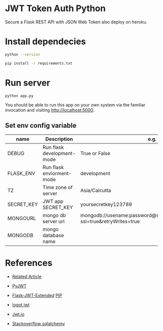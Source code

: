 # JWT Token Auth Python

Secure a Flask REST API with JSON Web Token also deploy on heroku.

# Install dependecies

```sh
python --version

pip install -r requirements.txt
```

# Run server

```sh
python app.py
```

You should be able to run this app on your own system via the familiar invocation and visiting [http://localhost:5000](http://localhost:5000).

## Set env config variable

| name       | Description                | e.g.                                                                         |
| ---------- | -------------------------- | ---------------------------------------------------------------------------- |
| DEBUG      | Run flask development-mode | True or False                                                                |
| FLASK_ENV  | Run flask enviorment-mode  | development                                                                  |
| TZ         | Time zone of server        | Asia/Calcutta                                                                |
| SECRET_KEY | JWT app SECRET_KEY         | yoursecretkey123789                                                          |
| MONGOURL   | mongo db server url        | mongodb://usename:password@serverurl:27017/MONGODB?ssl=true&retryWrites=true |
| MONGODB    | mongo database name        |                                                                              |

# References

- [Related Article](https://www.geeksforgeeks.org/using-jwt-for-user-authentication-in-flask/)

- [PyJWT](https://pypi.org/project/PyJWT/)

- [Flask-JWT-Extended](https://flask-jwt-extended.readthedocs.io/en/stable/refreshing_tokens/) [PIP](https://pypi.org/project/Flask-JWT-Extended/)

- [logot jwt](https://github.com/vimalloc/flask-jwt-extended/blob/master/examples/blocklist_database.py)

- [Jwt.io](https://jwt.io/)

- [Stackoverflow sqlalchemy](https://stackoverflow.com/questions/20744277/sqlalchemy-create-all-does-not-create-tables)
